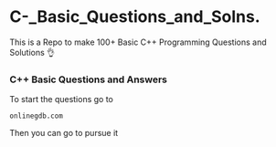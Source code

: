 # C-_Basic_Questions_and_Solns.
This is a Repo to make 100+ Basic C++ Programming Questions and Solutions 👌

### C++ Basic Questions and Answers ###

To start the questions go to
```
onlinegdb.com
```
Then you can go to pursue it
